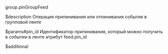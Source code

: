 group.pinGroupFeed

$description
Операция припинивания или отпинивания события в групповой ленте

$params#pin_id
Идентификатор припинивания, который можно получить в событии в ленте атрибут feed.pin_id

$additional
